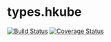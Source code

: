 # types.hkube

[![Build Status](https://travis-ci.org/kube-HPC/types.hkube.svg?branch=master)](https://travis-ci.org/kube-HPC/types.hkube)
[![Coverage Status](https://coveralls.io/repos/github/kube-HPC/types.hkube/badge.svg?branch=master)](https://coveralls.io/github/kube-HPC/types.hkube?branch=master)
